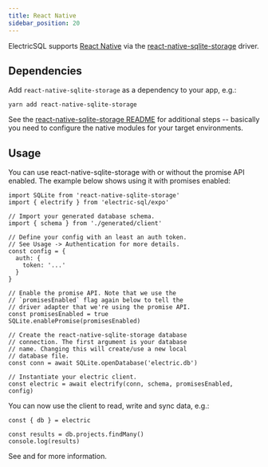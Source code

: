 ```yaml
---
title: React Native
sidebar_position: 20
---
```


ElectricSQL supports [React Native](https://reactnative.dev) via the [react-native-sqlite-storage](https://github.com/andpor/react-native-sqlite-storage) driver.

## Dependencies

Add `react-native-sqlite-storage` as a dependency to your app, e.g.:

```shell
yarn add react-native-sqlite-storage
```

See the [react-native-sqlite-storage README](https://github.com/andpor/react-native-sqlite-storage#installation) for additional steps -- basically you need
to configure the native modules for your target environments.

## Usage

You can use react-native-sqlite-storage with or without the promise API enabled. The example below shows using it with promises enabled:

```tsx
import SQLite from 'react-native-sqlite-storage'
import { electrify } from 'electric-sql/expo'

// Import your generated database schema.
import { schema } from './generated/client'

// Define your config with an least an auth token.
// See Usage -> Authentication for more details.
const config = {
  auth: {
    token: '...'
  }
}

// Enable the promise API. Note that we use the
// `promisesEnabled` flag again below to tell the
// driver adapter that we're using the promise API.
const promisesEnabled = true
SQLite.enablePromise(promisesEnabled)

// Create the react-native-sqlite-storage database
// connection. The first argument is your database
// name. Changing this will create/use a new local
// database file.
const conn = await SQLite.openDatabase('electric.db')

// Instantiate your electric client.
const electric = await electrify(conn, schema, promisesEnabled, config)
```

You can now use the client to read, write and sync data, e.g.:

```tsx
const { db } = electric

const results = db.projects.findMany()
console.log(results)
```

See <DocPageLink path="usage/data-access" /> and <DocPageLink path="integrations/frontend" /> for more information.
